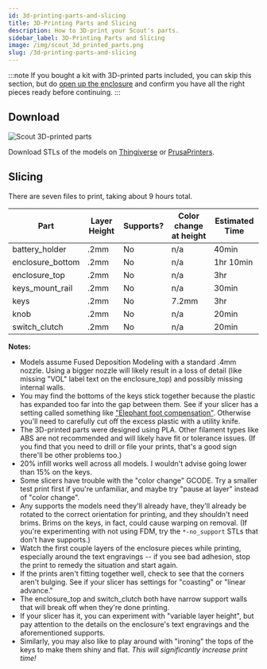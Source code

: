 ```yaml
---
id: 3d-printing-parts-and-slicing
title: 3D-Printing Parts and Slicing
description: How to 3D-print your Scout's parts.
sidebar_label: 3D-Printing Parts and Slicing
image: /img/scout_3d_printed_parts.png
slug: /3d-printing-parts-and-slicing
---
```


:::note
If you bought a kit with 3D-printed parts included, you can skip this section, but do [open up the enclosure](opening-the-enclosure.md) and confirm you have all the right pieces ready before continuing.
:::

## Download

![Scout 3D-printed parts](/img/scout_3d_printed_parts.png)

Download STLs of the models on [Thingiverse](https://www.thingiverse.com/thing:4933700) or [PrusaPrinters](https://www.prusaprinters.org/prints/76472-scout-synth).

## Slicing

There are seven files to print, taking about 9 hours total.

| Part             | Layer Height | Supports? | Color change at height | Estimated Time |
| ---------------- | ------------ | --------- | ---------------------- | -------------- |
| battery_holder   | .2mm         | No        | n/a                    | 40min          |
| enclosure_bottom | .2mm         | No        | n/a                    | 1hr 10min      |
| enclosure_top    | .2mm         | No        | n/a                    | 3hr            |
| keys_mount_rail  | .2mm         | No        | n/a                    | 30min          |
| keys             | .2mm         | No        | 7.2mm                  | 3hr            |
| knob             | .2mm         | No        | n/a                    | 20min          |
| switch_clutch    | .2mm         | No        | n/a                    | 20min          |

**Notes:**

- Models assume Fused Deposition Modeling with a standard .4mm nozzle. Using a bigger nozzle will likely result in a loss of detail (like missing "VOL" label text on the enclosure_top) and possibly missing internal walls.
- You may find the bottoms of the keys stick together because the plastic has expanded too far into the gap between them. See if your slicer has a setting called something like ["Elephant foot compensation"](https://help.prusa3d.com/en/article/elephant-foot-compensation_114487). Otherwise you'll need to carefully cut off the excess plastic with a utility knife.
- The 3D-printed parts were designed using PLA. Other filament types like ABS are not recommended and will likely have fit or tolerance issues. (If you find that you need to drill or file your prints, that's a good sign there'll be other problems too.)
- 20% infill works well across all models. I wouldn't advise going lower than 15% on the keys.
- Some slicers have trouble with the "color change" GCODE. Try a smaller test print first if you're unfamiliar, and maybe try "pause at layer" instead of "color change".
- Any supports the models need they'll already have, they'll already be rotated to the correct orientation for printing, and they shouldn't need brims. Brims on the keys, in fact, could cause warping on removal. (If you're experimenting with not using FDM, try the `*-no_support` STLs that don't have supports.)
- Watch the first couple layers of the enclosure pieces while printing, especially around the text engravings -- if you see bad adhesion, stop the print to remedy the situation and start again.
- If the prints aren't fitting together well, check to see that the corners aren't bulging. See if your slicer has settings for "coasting" or "linear advance."
- The enclosure_top and switch_clutch both have narrow support walls that will break off when they're done printing.
- If your slicer has it, you can experiment with "variable layer height", but pay attention to the details on the enclosure's text engravings and the aforementioned supports.
- Similarly, you may also like to play around with "ironing" the tops of the keys to make them shiny and flat. _This will significantly increase print time!_
